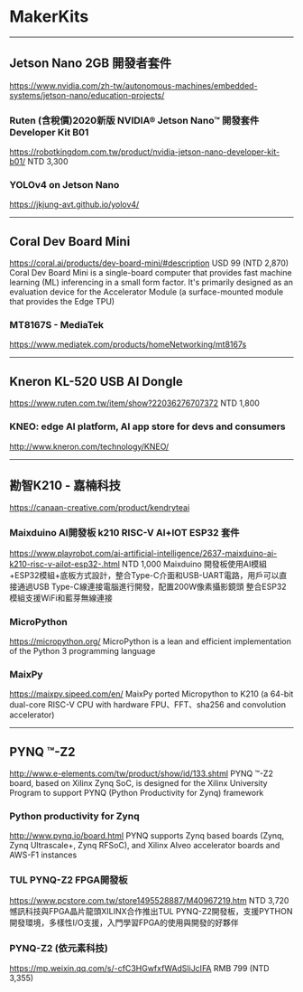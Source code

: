 # MakerKits

---
## Jetson Nano 2GB 開發者套件
https://www.nvidia.com/zh-tw/autonomous-machines/embedded-systems/jetson-nano/education-projects/

### Ruten (含稅價)2020新版 NVIDIA® Jetson Nano™ 開發套件 Developer Kit B01
https://robotkingdom.com.tw/product/nvidia-jetson-nano-developer-kit-b01/
NTD 3,300

### YOLOv4 on Jetson Nano
https://jkjung-avt.github.io/yolov4/

---
## Coral Dev Board Mini  
https://coral.ai/products/dev-board-mini/#description
USD 99 (NTD 2,870)
Coral Dev Board Mini is a single-board computer that provides fast machine learning (ML) inferencing in a small form factor. It's primarily designed as an evaluation device for the Accelerator Module (a surface-mounted module that provides the Edge TPU)

### MT8167S - MediaTek
https://www.mediatek.com/products/homeNetworking/mt8167s

---
## Kneron KL-520 USB AI Dongle
https://www.ruten.com.tw/item/show?22036276707372
NTD 1,800

### KNEO: edge AI platform, AI app store for devs and consumers
http://www.kneron.com/technology/KNEO/

---
## 勘智K210 - 嘉楠科技
https://canaan-creative.com/product/kendryteai

### Maixduino AI開發板 k210 RISC-V AI+lOT ESP32 套件
https://www.playrobot.com/ai-artificial-intelligence/2637-maixduino-ai-k210-risc-v-ailot-esp32-.html
NTD 1,000
Maixduino 開發板使用AI模組+ESP32模組+底板方式設計，整合Type-C介面和USB-UART電路，用戶可以直接通過USB Type-C線連接電腦進行開發，配置200W像素攝影鏡頭 整合ESP32模組支援WiFi和藍芽無線連接 
### MicroPython
https://micropython.org/
MicroPython is a lean and efficient implementation of the Python 3 programming language

### MaixPy
https://maixpy.sipeed.com/en/
MaixPy ported Micropython to K210 (a 64-bit dual-core RISC-V CPU with hardware FPU、FFT、sha256 and convolution accelerator)

---
## PYNQ ™-Z2
http://www.e-elements.com/tw/product/show/id/133.shtml
PYNQ ™-Z2 board, based on Xilinx Zynq SoC, is designed for the Xilinx University Program to support PYNQ (Python Productivity for Zynq) framework

### Python productivity for Zynq
http://www.pynq.io/board.html
PYNQ supports Zynq based boards (Zynq, Zynq Ultrascale+, Zynq RFSoC), and Xilinx Alveo accelerator boards and AWS-F1 instances

### TUL PYNQ-Z2 FPGA開發板
https://www.pcstore.com.tw/store1495528887/M40967219.htm
NTD 3,720
憾訊科技與FPGA晶片龍頭XILINX合作推出TUL PYNQ-Z2開發板，支援PYTHON開發環境，多樣性I/O支援，入門學習FPGA的使用與開發的好夥伴

### PYNQ-Z2 (依元素科技)
https://mp.weixin.qq.com/s/-cfC3HGwfxfWAdSliJcIFA
RMB 799 (NTD 3,355)









